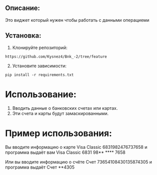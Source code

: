 ## Описание:

Это виджет который нужен чтобы работать с данными операциеми

## Установка:

1. Клонируйте репозиторий:
```
https://github.com/Kysnez4/Bnk_-2/tree/feature
```
2. Установите зависимости:
```
pip install -r requirements.txt
```
# Использование:

1. Вводить данные о банковских счетах или картах.
2. Эти счета и карты будут замаскированными.

# Пример использования:

Вы вводите информацию о карте Visa Classic 6831982476737658 и программа выдаёт вам Visa Classic 6831 98** **** 7658

Или вы вводите информацию о счёте Счет 73654108430135874305 и программа выдаёт Счет **4305
